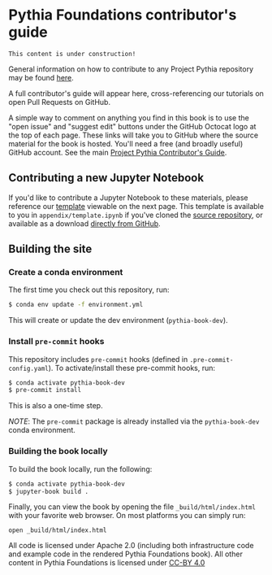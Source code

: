 # Pythia Foundations contributor's guide

```{note}
This content is under construction!
```

General information on how to contribute to any Project Pythia repository
may be found [here][pythia contributor's guide].

A full contributor's guide will appear here, cross-referencing our tutorials on open Pull Requests on GitHub.

A simple way to comment on anything you find in this book is to use the "open issue" and "suggest edit" buttons under the GitHub Octocat logo at the top of each page. These links will take you to GitHub where the source material for the book is hosted. You'll need a free (and broadly useful) GitHub account. See
the main [Project Pythia Contributor's Guide][pythia contributor's guide].

## Contributing a new Jupyter Notebook

If you'd like to contribute a Jupyter Notebook to these materials, please reference our [template](template) viewable on the next page. This template is available to you in `appendix/template.ipynb` if you've cloned the [source repository](https://github.com/ProjectPythia/pythia-foundations), or available as a download [directly from GitHub](https://github.com/ProjectPythia/pythia-foundations/raw/main/appendix/template.ipynb).

## Building the site

### Create a conda environment

The first time you check out this repository, run:

```bash
$ conda env update -f environment.yml
```

This will create or update the dev environment (`pythia-book-dev`).

### Install `pre-commit` hooks

This repository includes `pre-commit` hooks (defined in `.pre-commit-config.yaml`). To activate/install these pre-commit hooks, run:

```bash
$ conda activate pythia-book-dev
$ pre-commit install
```

This is also a one-time step.

_NOTE_: The `pre-commit` package is already installed via the `pythia-book-dev` conda environment.

### Building the book locally

To build the book locally, run the following:

```bash
$ conda activate pythia-book-dev
$ jupyter-book build .
```

Finally, you can view the book by opening the file `_build/html/index.html` with your favorite web browser. On most platforms you can simply run:

```
open _build/html/index.html
```

All code is licensed under Apache 2.0 (including both infrastructure code and example code in the rendered Pythia Foundations book). All other content in Pythia Foundations is licensed under [CC-BY 4.0](https://creativecommons.org/licenses/by/4.0/)

[pythia contributor's guide]: https://projectpythia.org/contributing.html
